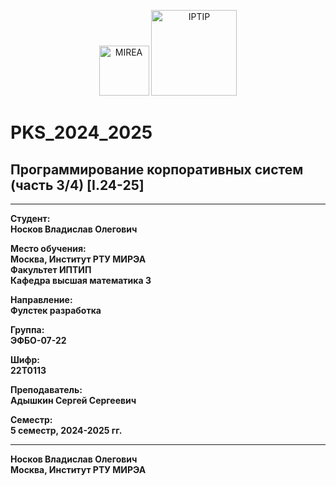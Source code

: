 
<p align="center">
  <img src="https://www.mirea.ru/upload/medialibrary/c1a/MIREA_Gerb_Colour.jpg" alt="MIREA" width="80"/>
  <img src="https://www.mirea.ru/upload/medialibrary/26c/FTI_colour.jpg" alt="IPTIP" width="137"/> 
</p>

# PKS_2024_2025
## Программирование корпоративных систем (часть 3/4) [I.24-25]

---

**Студент:**  
**Носков Владислав Олегович**  

**Место обучения:**  
**Москва, Институт РТУ МИРЭА**  
**Факультет ИПТИП**  
**Кафедра высшая математика 3**  

**Направление:**  
**Фулстек разработка**  

**Группа:**  
**ЭФБО-07-22**  

**Шифр:**  
**22Т0113**  

**Преподаватель:**  
**Адышкин Сергей Сергеевич**  

**Семестр:**  
**5 семестр, 2024-2025 гг.**

---



**Носков Владислав Олегович**  
**Москва, Институт РТУ МИРЭА** 
